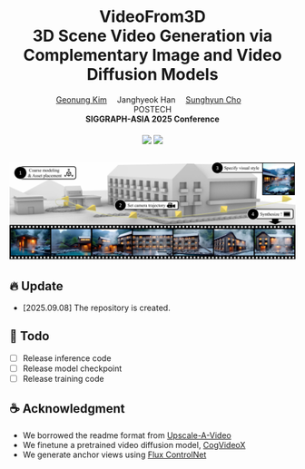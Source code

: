 <div align="center">

<h1>
    VideoFrom3D<br> 
    3D Scene Video Generation via Complementary Image and Video Diffusion Models
</h1>

<div>
    <a href='https://kimgeonung.github.io/' target='_blank'>Geonung Kim</a>&emsp;
    <a target='_blank'>Janghyeok Han</a>&emsp;
    <a href='https://www.scho.pe.kr/' target='_blank'>Sunghyun Cho</a>&emsp;
</div>
<div>
    POSTECH
</div>

<div>
    <strong>SIGGRAPH-ASIA 2025 Conference </strong>
</div>

<div>
    <h4 align="center">
        <!-- <a href="https://kimgeonung.github.io/id-compression/" target='_blank'> -->
        <img src="https://img.shields.io/badge/🐳-Project%20Page-blue">
        </a>
        <!-- <a href="https://arxiv.org/abs/2401.17547" target='_blank'> -->
        <img src="https://img.shields.io/badge/arXiv-2401.17547-b31b1b.svg">
        </a>
    </h4>
</div>

![teaser](assets/teaser.jpg) 
---

</div>

## 🔥 Update

- [2025.09.08] The repository is created.

## 🔧 Todo

- [ ] Release inference code
- [ ] Release model checkpoint
- [ ] Release training code

## ☕️ Acknowledgment

- We borrowed the readme format from [Upscale-A-Video](https://github.com/sczhou/Upscale-A-Video) 
- We finetune a pretrained video diffusion model, [CogVideoX](https://github.com/zai-org/CogVideo) 
- We generate anchor views using [Flux ControlNet](https://huggingface.co/XLabs-AI/flux-controlnet-collections) 
